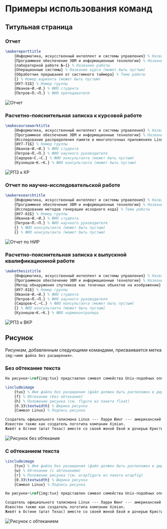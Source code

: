 # Примеры использования команд

## Титульная страница

### Отчет
```latex
\makereporttitle
    {Информатика, искусственный интеллект и системы управления} % Название факультета
    {Программное обеспечение ЭВМ и информационные технологии} % Название кафедры
    {лабораторной работе №~1} % Название работы
    {Операционные системы} % Название курса (может быть пустым)
    {Обработчик прерывания от системного таймера} % Тема работы
    {} % Номер варианта (может быть пустым)
    {ИУ7-51Б} % Номер группы
    {Иванов~И.~И.} % ФИО студента
    {Петров~П.~П.} % ФИО преподавателя
```
![Отчет](examples/reporttitle.png)

### Расчетно-пояснительная записка к курсовой работе
```latex
\makecourseworktitle
    {Информатика, искусственный интеллект и системы управления} % Название факультета
    {Программное обеспечение ЭВМ и информационные технологии} % Название кафедры
    {Исследование распределения памяти в многопоточных приложениях Linux} % Тема работы
    {ИУ7-71Б} % Номер группы
    {Иванов~И.~И.} % ФИО студента
    {Петров~П.~П.} % ФИО научного руководителя
    {Сидоров~С.~С.} % ФИО консультанта (может быть пустым)
    {Кузнецов~К.~К.} % ФИО консультанта (может быть пустым)
```
![РПЗ к КР](examples/courseworktitle.png)

### Отчет по научно-исследовательской работе
```latex
\makeresearchtitle
    {Информатика, искусственный интеллект и системы управления} % Название факультета
    {Программное обеспечение ЭВМ и информационные технологии} % Название кафедры
    {Исследование методов генерации исходного кода} % Тема работы
    {ИУ7-81Б} % Номер группы
    {Иванов~И.~И.} % ФИО студента
    {Петров~П.~П.} % ФИО научного руководителя
    {} % ФИО консультанта (может быть пустым)
    {} % ФИО консультанта (может быть пустым)
```
![Отчет по НИР](examples/researchtitle.png)

### Расчетно-пояснительная записка к выпускной квалификационной работе
```latex
\makethesistitle
    {Информатика, искусственный интеллект и системы управления} % Название факультета
    {Программное обеспечение ЭВМ и информационные технологии} % Название кафедры
    {Метод обнаружения спутников как точечных объектов на изображении} % Тема работы
    {ИУ7-81Б} % Номер группы
    {Иванов~И.~И.} % ФИО студента
    {Петров~П.~П.} % ФИО научного руководителя
    {Сидоров~С.~С.} % ФИО консультанта (может быть пустым)
    {} % ФИО консультанта (может быть пустым)
    {Кузнецов~К.~К.} % ФИО нормоконтролера
```
![РПЗ к ВКР](examples/thesistitle.png)

## Рисунок

Рисункам, добавленным следующими командами, присваивается метка `img:<имя файла без расширения>`.

### Без обтекание текста
```latex
На рисунке~\ref{img:tux} представлен символ семейства Unix-подобных операционных систем Linux.

\includeimage
    {tux} % Имя файла без расширения (файл должен быть расположен в директории inc/img/)
    {f} % Обтекание (без обтекания)
    {h} % Положение рисунка (см. figure из пакета float)
    {0.33\textwidth} % Ширина рисунка
    {Символ Linux} % Подпись рисунка

Cоздатель официального талисмана Linux --- Ларри Юинг --- американский программист и дизайнер.
Известен также как создатель логотипа компании Ximian.
Живёт в Остине (штат Техас) вместе со своей женой Евой и дочерью Кристи.
```
![Рисунок без обтекания](examples/imagefloat.png)

### С обтеканием текста
```latex
\includeimage
    {tux} % Имя файла без расширения (файл должен быть расположен в директории inc/img/)
    {w} % Обтекание (с обтеканием)
    {r} % Положение рисунка (см. wrapfigure из пакета wrapfig)
    {0.33\textwidth} % Ширина рисунка
    {Символ Linux} % Подпись рисунка

На рисунке~\ref{img:tux} представлен символ семейства Unix-подобных операционных систем Linux.

Cоздатель официального талисмана Linux --- Ларри Юинг --- американский программист и дизайнер.
Известен также как создатель логотипа компании Ximian.
Живёт в Остине (штат Техас) вместе со своей женой Евой и дочерью Кристи.
```
![Рисунок с обтеканием](examples/imagewrap.png)
